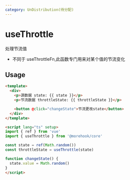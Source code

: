 ```yaml
---
category: UnDistribution(待分配)
---
```


# useThrottle

处理节流值
 * 不同于 useThrottleFn,此函数专门用来对某个值的节流变化

## Usage

```html
<template>
  <div>
    <p>源数据 state: {{ state }}</p>
    <p>节流数据 throttleState: {{ throttleState }}</p>

    <button @click="changeState">节流更改state</button>
  </div>
</template>

<script lang="ts" setup>
import { ref } from 'vue'
import { useThrottle } from '@morehook/core'

const state = ref(Math.random())
const throttleState = useThrottle(state)

function changeState() {
  state.value = Math.random()
}
</script>
```